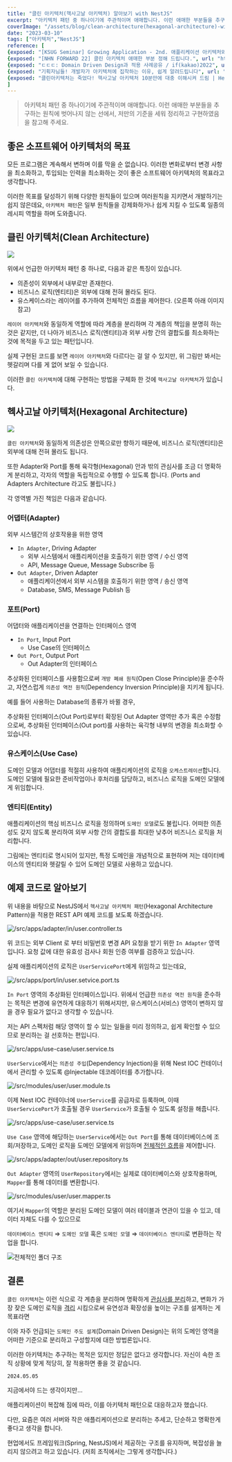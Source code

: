 ```yaml
---
title: "클린 아키텍처(헥사고날 아키텍처) 알아보기 with NestJS"
excerpt: "아키텍처 패턴 중 하나이기에 주관적이며 애매합니다. 이런 애매한 부분들을 추구하는 원칙에 벗어나지 않는 선에서, 저만의 기준을 세워 정리하고 구현하였음을 참고해 주세요."
coverImage: "/assets/blog/clean-architecture(hexagonal-architecture)-with-nestjs/2.png"
date: "2023-03-10"
tags: ["아키텍처","NestJS"]
reference: [
{exposed: "[KSUG Seminar] Growing Application - 2nd. 애플리케이션 아키텍처와 객체지향", url: "https://www.youtube.com/watch?v=26S4VFUWlJM"},
{exposed: "[NHN FORWARD 22] 클린 아키텍처 애매한 부분 정해 드립니다.", url: "https://www.youtube.com/watch?v=g6Tg6_qpIVc"},
{exposed: "ㄷㄷㄷ: Domain Driven Design과 적용 사례공유 / if(kakao)2022", url: "https://www.youtube.com/watch?v=4QHvTeeTsj0"},
{exposed: "기획자님들! 개발자가 아키텍처에 집착하는 이유, 쉽게 알려드립니다", url: "https://www.youtube.com/watch?v=saxHxoUeeSw"},
{exposed: "클린아키텍처는 죽었다! 헥사고날 아키텍처 10분만에 대충 이해시켜 드림 | Hexagonal architecture", url: "https://www.youtube.com/watch?v=MKfSLrwLex8"},
]
---
```


> 아키텍처 패턴 중 하나이기에 주관적이며 애매합니다. 이런 애매한 부분들을 추구하는 원칙에 벗어나지 않는 선에서, 저만의 기준을 세워 정리하고 구현하였음을 참고해 주세요.

## 좋은 소프트웨어 아키텍처의 목표

모든 프로그램은 계속해서 변하며 이를 막을 순 없습니다. 이러한 변화로부터 변경 사항을 최소화하고, 투입되는 인력을 최소화하는 것이 좋은 소프트웨어 아키텍처의 목표라고 생각합니다.

이러한 목표를 달성하기 위해 다양한 원칙들이 있으며 여러원칙을 지키면서 개발하기는 쉽지 않은데요, `아키텍처 패턴`은 일부 원칙들을 강제화하거나 쉽게 지킬 수 있도록 일종의 레시피 역할을 하며 도와줍니다.

## 클린 아키텍처(Clean Architecture)

![](</assets/blog/clean-architecture(hexagonal-architecture)-with-nestjs/1.jpeg>)

위에서 언급한 아키텍처 패턴 중 하나로, 다음과 같은 특징이 있습니다.

- 의존성이 외부에서 내부로만 존재한다.
- 비즈니스 로직(엔티티)은 외부에 대해 전혀 몰라도 된다.
- 유스케이스라는 레이어를 추가하여 전체적인 흐름을 제어한다. (오른쪽 아래 이미지 참고)

`레이어 아키텍처`와 동일하게 역할에 따라 계층을 분리하며 각 계층의 책임을 분명히 하는 것은 같지만, 더 나아가 비즈니스 로직(엔티티)과 외부 사항 간의 결합도를 최소화하는 것에 목적을 두고 있는 패턴입니다.

실제 구현된 코드를 보면 `레이어 아키텍처`와 다르다는 걸 알 수 있지만, 위 그림만 봐서는 헷갈리며 다를 게 없어 보일 수 있습니다.

이러한 `클린 아키텍처`에 대해 구현하는 방법을 구체화 한 것에 `헥사고날 아키텍처`가 있습니다.

## 헥사고날 아키텍처(Hexagonal Architecture)

![](</assets/blog/clean-architecture(hexagonal-architecture)-with-nestjs/2.png>)

`클린 아키텍처`와 동일하게 의존성은 안쪽으로만 향하기 때문에, 비즈니스 로직(엔티티)은 외부에 대해 전혀 몰라도 됩니다.

또한 Adapter와 Port를 통해 육각형(Hexagonal) 안과 밖의 관심사를 조금 더 명확하게 분리하고, 각자의 역할을 독립적으로 수행할 수 있도록 합니다. (Ports and Adapters Architecture 라고도 불립니다.)

각 영역별 가진 책임은 다음과 같습니다.

### 어댑터(Adapter)

외부 시스템간의 상호작용을 위한 영역

- `In Adapter`, Driving Adapter
  - 외부 시스템에서 애플리케이션을 호출하기 위한 영역 / 수신 영역
  - API, Message Queue, Message Subscribe 등
- `Out Adapter`, Driven Adapter
  - 애플리케이션에서 외부 시스템을 호출하기 위한 영역 / 송신 영역
  - Database, SMS, Message Publish 등

### 포트(Port)

어댑터와 애플리케이션을 연결하는 인터페이스 영역

- `In Port`, Input Port
  - Use Case의 인터페이스
- `Out Port`, Output Port
  - Out Adapter의 인터페이스

추상화된 인터페이스를 사용함으로써 `개방 폐쇄 원칙`(Open Close Principle)을 준수하고, 자연스럽게 `의존성 역전 원칙`(Dependency Inversion Principle)을 지키게 됩니다.

예를 들어 사용하는 Database의 종류가 바뀔 경우,

추상화된 인터페이스(Out Port)로부터 확장된 Out Adapter 영역만 추가 혹은 수정함으로써, 추상화된 인터페이스(Out port)를 사용하는 육각형 내부의 변경을 최소화할 수 있습니다.

### 유스케이스(Use Case)

도메인 모델과 어댑터를 적절히 사용하여 애플리케이션의 로직을 `오케스트레이션`합니다. 도메인 모델에 필요한 준비작업이나 후처리를 담당하고, 비즈니스 로직을 도메인 모델에게 위임합니다.

### 엔티티(Entity)

애플리케이션의 핵심 비즈니스 로직을 정의하며 `도메인 모델`로도 불립니다. 어떠한 의존성도 갖지 않도록 분리하여 외부 사항 간의 결합도를 최대한 낮추어 비즈니스 로직을 처리합니다.

그림에는 엔티티로 명시되어 있지만, 특정 도메인을 개념적으로 표현하며 저는 데이터베이스의 엔티티와 헷갈릴 수 있어 도메인 모델로 사용하고 있습니다.

## 예제 코드로 알아보기

위 내용을 바탕으로 NestJS에서 `헥사고날 아키텍처 패턴`(Hexagonal Architecture Pattern)을 적용한 REST API 예제 코드를 보도록 하겠습니다.

![/src/apps/adapter/in/user.controller.ts](</assets/blog/clean-architecture(hexagonal-architecture)-with-nestjs/3.png>)

위 코드는 외부 Client 로 부터 비밀번호 변경 API 요청을 받기 위한 `In Adapter` 영역입니다. 요청 값에 대한 유효성 검사나 회원 인증 여부를 검증하고 있습니다.

실제 애플리케이션의 로직은 `UserServicePort`에게 위임하고 있는데요,

![/src/apps/port/in/user.setvice.port.ts](</assets/blog/clean-architecture(hexagonal-architecture)-with-nestjs/4.png>)

`In Port` 영역의 추상화된 인터페이스입니다. 위에서 언급한 `의존성 역전 원칙`을 준수하는 목적은 변경에 유연하게 대응하기 위해서지만, 유스케이스(서비스) 영역이 변하지 않을 경우 필요가 없다고 생각할 수 있습니다.

저는 API 스펙처럼 해당 영역이 할 수 있는 일들을 미리 정의하고, 쉽게 확인할 수 있으므로 분리하는 걸 선호하는 편입니다.

![/src/apps/use-case/user.service.ts](</assets/blog/clean-architecture(hexagonal-architecture)-with-nestjs/5.png>)

`UserService`에서는 `의존성 주입`(Dependency Injection)을 위해 Nest IOC 컨테이너에서 관리할 수 있도록 @Injectable 데코레이터를 추가합니다.

![/src/modules/user/user.module.ts](</assets/blog/clean-architecture(hexagonal-architecture)-with-nestjs/6.png>)

이제 Nest IOC 컨테이너에 `UserService`를 공급자로 등록하며, 이때 `UserServicePort`가 호출될 경우 `UserService`가 호출될 수 있도록 설정을 해줍니다.

![/src/apps/use-case/user.service.ts](</assets/blog/clean-architecture(hexagonal-architecture)-with-nestjs/7.png>)

`Use Case` 영역에 해당하는 `UserService`에서는 `Out Port`를 통해 데이터베이스에 조회/저장하고, 도메인 로직을 도메인 모델에게 위임하며 <u>전체적인 흐름</u>을 제어합니다.

![/src/apps/adapter/out/user.repository.ts](</assets/blog/clean-architecture(hexagonal-architecture)-with-nestjs/8.png>)

`Out Adapter` 영역의 `UserRepository`에서는 실제로 데이터베이스와 상호작용하며, `Mapper`를 통해 데이터를 변환합니다.

![/src/modules/user/user.mapper.ts](</assets/blog/clean-architecture(hexagonal-architecture)-with-nestjs/9.png>)

여기서 `Mapper`의 역할은 분리된 도메인 모델이 여러 테이블과 연관이 있을 수 있고, 데이터 자체도 다를 수 있으므로

`데이터베이스 엔티티` ⇒ `도메인 모델` 혹은 `도메인 모델` ⇒ `데이터베이스 엔티티`로 변환하는 작업을 합니다.

![전체적인 폴더 구조](</assets/blog/clean-architecture(hexagonal-architecture)-with-nestjs/10.png>)

## 결론

`클린 아키텍처`는 이런 식으로 각 계층을 분리하며 명확하게 <u>관심사를 분리</u>하고, 변화가 가장 잦은 도메인 로직을 <u>격리</u> 시킴으로써 유연성과 확장성을 높이는 구조를 설계하는 게 목표라면

이와 자주 언급되는 `도메인 주도 설계`(Domain Driven Design)는 위의 도메인 영역을 어떠한 기준으로 분리하고 구성할지에 대한 방법론입니다.

이러한 아키텍처는 추구하는 목적은 있지만 정답은 없다고 생각합니다. 자신이 속한 조직 상황에 맞게 적당히, 잘 적용하면 좋을 것 같습니다.

`2024.05.05`

지금에서야 드는 생각이지만...

애플리케이션이 복잡해 짐에 따라, 이를 아키텍처 패턴으로 대응하고자 했습니다.

다만, 요즘은 여러 서버와 작은 애플리케이션으로 분리하는 추세고, 단순하고 명확한게 좋다고 생각을 합니다.

현업에서도 프레임워크(Spring, NestJS)에서 제공하는 구조를 유지하며, 복잡성을 늘리지 않으려고 하고 있습니다. (저희 조직에서는 그렇게 생각합니다.)
